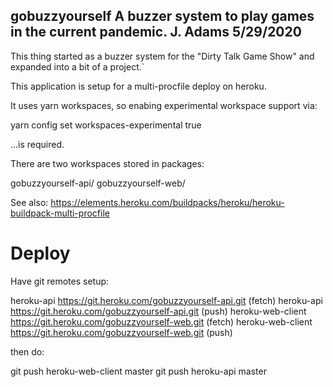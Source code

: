 gobuzzyourself
A buzzer system to play games in the current pandemic.
J. Adams
5/29/2020
------------------------------------------------------------------

This thing started as a buzzer system for the "Dirty Talk Game Show"
and expanded into a bit of a project.`

This application is setup for a multi-procfile deploy on heroku.

It uses yarn workspaces, so enabing experimental workspace support via:

   yarn config set workspaces-experimental true

...is required.

There are two workspaces stored in packages:

gobuzzyourself-api/          gobuzzyourself-web/

See also:
https://elements.heroku.com/buildpacks/heroku/heroku-buildpack-multi-procfile

Deploy
=======

Have git remotes setup:

  heroku-api	https://git.heroku.com/gobuzzyourself-api.git (fetch)
  heroku-api	https://git.heroku.com/gobuzzyourself-api.git (push)
  heroku-web-client	https://git.heroku.com/gobuzzyourself-web.git (fetch)
  heroku-web-client	https://git.heroku.com/gobuzzyourself-web.git (push)

then do:

   git push heroku-web-client master
   git push heroku-api master

